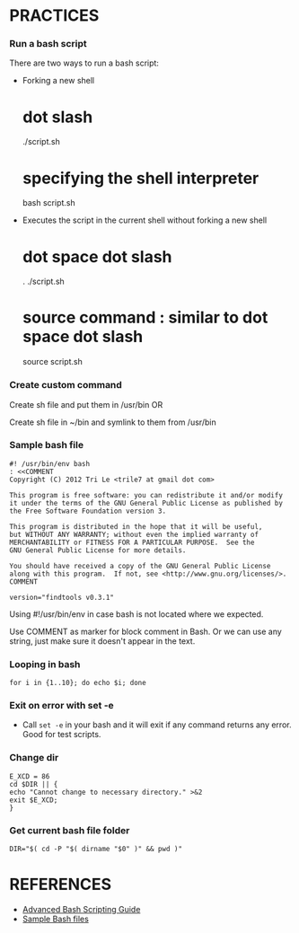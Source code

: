 # PRACTICES
### Run a bash script
There are two ways to run a bash script:
  * Forking a new shell

    # dot slash
    ./script.sh

    # specifying the shell interpreter
    bash script.sh


  * Executes the script in the current shell without forking a new shell

    # dot space dot slash
    . ./script.sh

    # source command : similar to dot space dot slash
    source script.sh


### Create custom command
Create sh file and put them in /usr/bin OR

Create sh file in ~/bin and symlink to them from /usr/bin

### Sample bash file

    #! /usr/bin/env bash
    : <<COMMENT
    Copyright (C) 2012 Tri Le <trile7 at gmail dot com>

    This program is free software: you can redistribute it and/or modify
    it under the terms of the GNU General Public License as published by
    the Free Software Foundation version 3.

    This program is distributed in the hope that it will be useful,
    but WITHOUT ANY WARRANTY; without even the implied warranty of
    MERCHANTABILITY or FITNESS FOR A PARTICULAR PURPOSE.  See the
    GNU General Public License for more details.

    You should have received a copy of the GNU General Public License
    along with this program.  If not, see <http://www.gnu.org/licenses/>.
    COMMENT

    version="findtools v0.3.1"


Using #!/usr/bin/env in case bash is not located where we expected.

Use COMMENT as marker for block comment in Bash. Or we can use any string, just make sure it doesn't appear in the text.

### Looping in bash

    for i in {1..10}; do echo $i; done


### Exit on error with set -e
  * Call `set -e` in your bash and it will exit if any command returns any error. Good for test scripts.

### Change dir

    E_XCD = 86
    cd $DIR || {
    echo "Cannot change to necessary directory." >&2
    exit $E_XCD;
    }


### Get current bash file folder

    DIR="$( cd -P "$( dirname "$0" )" && pwd )"






# REFERENCES
* [Advanced Bash Scripting Guide][advanced_bash_scripting_guide]
* [Sample Bash files][sample_bash_files]


[advanced_bash_scripting_guide]: http://tldp.org/LDP/abs/html/
[sample_bash_files]: https://code.google.com/p/bashscripts/downloads/list
